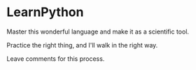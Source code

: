 # LearnPython
Master this wonderful language and make it as a scientific tool.

Practice the right thing, and I'll walk in the right way.

Leave comments for this process.
